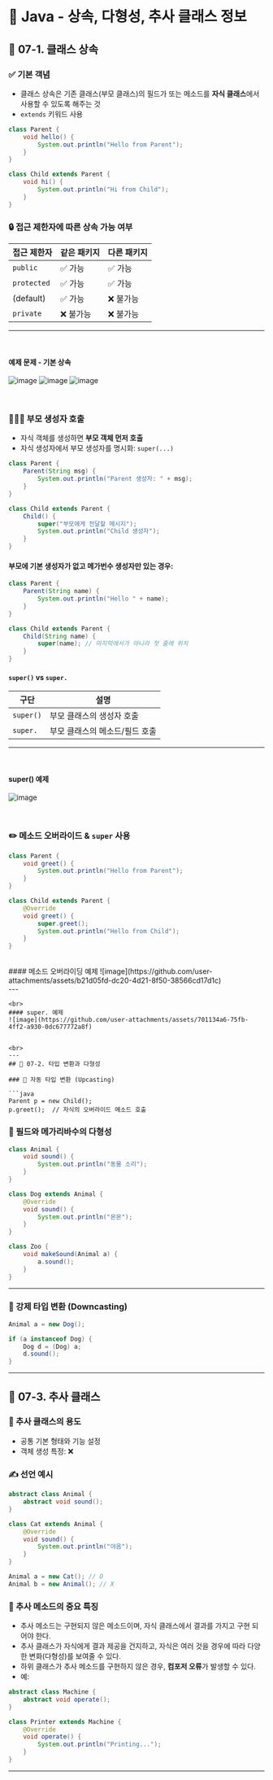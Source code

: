 # 🧠 Java - 상속, 다형성, 추사 클래스 정보

## 📘 07-1. 클래스 상속

### ✅ 기본 객념

- 클래스 상속은 기존 클래스(부모 클래스)의 필드가 또는 메소드를 **자식 클래스**에서 사용할 수 있도록 해주는 것
- `extends` 키워드 사용

```java
class Parent {
    void hello() {
        System.out.println("Hello from Parent");
    }
}

class Child extends Parent {
    void hi() {
        System.out.println("Hi from Child");
    }
}
```

### 🔒 접근 제한자에 따른 상속 가능 여부

| 접근 제한자 | 같은 패키지 | 다른 패키지 |
|----------------|----------------|----------------|
| `public`       | ✅ 가능     | ✅ 가능     |
| `protected`    | ✅ 가능     | ✅ 가능     |
| (default)      | ✅ 가능     | ❌ 불가능  |
| `private`      | ❌ 불가능  | ❌ 불가능  |

---
<br>

#### 예제 문제 - 기본 상속
![image](https://github.com/user-attachments/assets/64bd7b93-9ec1-4785-adcf-c7d018d59e63)
![image](https://github.com/user-attachments/assets/43874835-cd88-4225-adc6-47bf5e09b25c)
![image](https://github.com/user-attachments/assets/5e72638b-781a-4d1a-85ab-2a87f02e8faf)

<br>

### 👨‍👩‍👧 부모 생성자 호출

- 자식 객체를 생성하면 **부모 객체 먼저 호출**
- 자식 생성자에서 부모 생성자를 명시화: `super(...)`

```java
class Parent {
    Parent(String msg) {
        System.out.println("Parent 생성자: " + msg);
    }
}

class Child extends Parent {
    Child() {
        super("부모에게 전달할 메시지");
        System.out.println("Child 생성자");
    }
}
```

#### 부모에 기본 생성자가 없고 메가번수 생성자만 있는 경우:

```java
class Parent {
    Parent(String name) {
        System.out.println("Hello " + name);
    }
}

class Child extends Parent {
    Child(String name) {
        super(name); // 마지막에서가 아니라 첫 줄에 위치
    }
}
```

#### `super()` vs `super.`

| 구단        | 설명                          |
|-------------|---------------------------------|
| `super()`   | 부모 클래스의 생성자 호출   |
| `super.`    | 부모 클래스의 메소드/필드 호출 |

---
<br>

#### super() 예제
![image](https://github.com/user-attachments/assets/90b1ef1d-ab9e-4496-beff-641b6b8f4f5e)


<br>

### ✏️ 메소드 오버라이드 & `super` 사용

```java
class Parent {
    void greet() {
        System.out.println("Hello from Parent");
    }
}

class Child extends Parent {
    @Override
    void greet() {
        super.greet();
        System.out.println("Hello from Child");
    }
}
```
<br>
#### 메소드 오버라이딩 예제
![image](https://github.com/user-attachments/assets/b21d05fd-dc20-4d21-8f50-38566cd17d1c)

<br>
---

```
<br>
#### super. 예제
![image](https://github.com/user-attachments/assets/701134a6-75fb-4ff2-a930-0dc677772a8f)


<br>
---
## 🧬 07-2. 타입 변환과 다형성

### 🔄 자동 타입 변환 (Upcasting)

```java
Parent p = new Child();
p.greet();  // 자식의 오버라이드 메소드 호출
```

### 🧪 필드와 메가리바수의 다형성

```java
class Animal {
    void sound() {
        System.out.println("동물 소리");
    }
}

class Dog extends Animal {
    @Override
    void sound() {
        System.out.println("몬몬");
    }
}

class Zoo {
    void makeSound(Animal a) {
        a.sound();
    }
}
```

---

### 🔁 강제 타입 변환 (Downcasting)

```java
Animal a = new Dog();

if (a instanceof Dog) {
    Dog d = (Dog) a;
    d.sound();
}
```

---

## 🧱 07-3. 추사 클래스

### 📌 추사 클래스의 용도

- 공통 기본 형태와 기능 설정
- 객체 생성 특정: ❌

### ✍️ 선언 예시

```java
abstract class Animal {
    abstract void sound();
}

class Cat extends Animal {
    @Override
    void sound() {
        System.out.println("야옴");
    }
}
```

```java
Animal a = new Cat(); // O
Animal b = new Animal(); // X
```
### 🧐 추사 메소드의 중요 특징

- 추사 메소드는 구현되지 않은 메소드이며, 자식 클래스에서 결과를 가지고 구현 되어야 한다.
- 추사 클래스가 자식에게 결과 제공을 건지하고, 자식은 여러 것을 경우에 따라 다양한 변화(다형성)를 보여줄 수 있다.
- 하위 클래스가 추사 메소드를 구현하지 않은 경우, **컴포저 오류**가 발생할 수 있다.
- 예:

```java
abstract class Machine {
    abstract void operate();
}

class Printer extends Machine {
    @Override
    void operate() {
        System.out.println("Printing...");
    }
}
```

---
